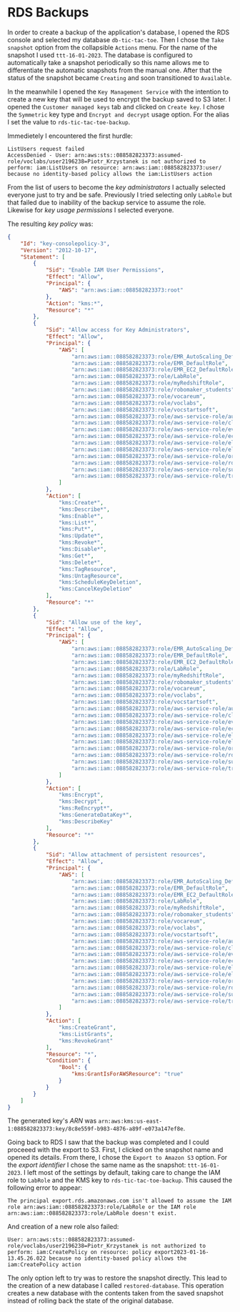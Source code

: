 # RDS Backups

In order to create a backup of the application's database, I opened the RDS console and selected my database `db-tic-tac-toe`.
Then I chose the `Take snapshot` option from the collapsible `Actions` menu.
For the name of the snapshot I used `ttt-16-01-2023`.
The database is configured to automatically take a snapshot periodically so this name allows me to differentiate the automatic snapshots from the manual one.
After that the status of the snapshot became `Creating` and soon transitioned to `Available`.

In the meanwhile I opened the `Key Management Service` with the intention to create a new key that will be used to encrypt the backup saved to S3 later.
I opened the `Customer managed keys` tab and clicked on `Create key`.
I chose the `Symmetric` key type and `Encrypt and decrypt` usage option.
For the alias I set the value to `rds-tic-tac-toe-backup`.

Immedietely I encountered the first hurdle:

```
ListUsers request failed
AccessDenied - User: arn:aws:sts::088582823373:assumed-role/voclabs/user2196238=Piotr_Krzystanek is not authorized to perform: iam:ListUsers on resource: arn:aws:iam::088582823373:user/ because no identity-based policy allows the iam:ListUsers action
```

From the list of users to become the *key administrators* I actually selected everyone just to try and be safe.
Previously I tried selecting only `LabRole` but that failed due to inability of the backup service to assume the role.
Likewise for *key usage permissions* I selected everyone.

The resulting *key policy* was:

```json
{
    "Id": "key-consolepolicy-3",
    "Version": "2012-10-17",
    "Statement": [
        {
            "Sid": "Enable IAM User Permissions",
            "Effect": "Allow",
            "Principal": {
                "AWS": "arn:aws:iam::088582823373:root"
            },
            "Action": "kms:*",
            "Resource": "*"
        },
        {
            "Sid": "Allow access for Key Administrators",
            "Effect": "Allow",
            "Principal": {
                "AWS": [
                    "arn:aws:iam::088582823373:role/EMR_AutoScaling_DefaultRole",
                    "arn:aws:iam::088582823373:role/EMR_DefaultRole",
                    "arn:aws:iam::088582823373:role/EMR_EC2_DefaultRole",
                    "arn:aws:iam::088582823373:role/LabRole",
                    "arn:aws:iam::088582823373:role/myRedshiftRole",
                    "arn:aws:iam::088582823373:role/robomaker_students",
                    "arn:aws:iam::088582823373:role/vocareum",
                    "arn:aws:iam::088582823373:role/voclabs",
                    "arn:aws:iam::088582823373:role/vocstartsoft",
                    "arn:aws:iam::088582823373:role/aws-service-role/autoscaling.amazonaws.com/AWSServiceRoleForAutoScaling",
                    "arn:aws:iam::088582823373:role/aws-service-role/cloud9.amazonaws.com/AWSServiceRoleForAWSCloud9",
                    "arn:aws:iam::088582823373:role/aws-service-role/events.amazonaws.com/AWSServiceRoleForCloudWatchEvents",
                    "arn:aws:iam::088582823373:role/aws-service-role/ecs.amazonaws.com/AWSServiceRoleForECS",
                    "arn:aws:iam::088582823373:role/aws-service-role/elasticache.amazonaws.com/AWSServiceRoleForElastiCache",
                    "arn:aws:iam::088582823373:role/aws-service-role/elasticloadbalancing.amazonaws.com/AWSServiceRoleForElasticLoadBalancing",
                    "arn:aws:iam::088582823373:role/aws-service-role/organizations.amazonaws.com/AWSServiceRoleForOrganizations",
                    "arn:aws:iam::088582823373:role/aws-service-role/rds.amazonaws.com/AWSServiceRoleForRDS",
                    "arn:aws:iam::088582823373:role/aws-service-role/support.amazonaws.com/AWSServiceRoleForSupport",
                    "arn:aws:iam::088582823373:role/aws-service-role/trustedadvisor.amazonaws.com/AWSServiceRoleForTrustedAdvisor"
                ]
            },
            "Action": [
                "kms:Create*",
                "kms:Describe*",
                "kms:Enable*",
                "kms:List*",
                "kms:Put*",
                "kms:Update*",
                "kms:Revoke*",
                "kms:Disable*",
                "kms:Get*",
                "kms:Delete*",
                "kms:TagResource",
                "kms:UntagResource",
                "kms:ScheduleKeyDeletion",
                "kms:CancelKeyDeletion"
            ],
            "Resource": "*"
        },
        {
            "Sid": "Allow use of the key",
            "Effect": "Allow",
            "Principal": {
                "AWS": [
                    "arn:aws:iam::088582823373:role/EMR_AutoScaling_DefaultRole",
                    "arn:aws:iam::088582823373:role/EMR_DefaultRole",
                    "arn:aws:iam::088582823373:role/EMR_EC2_DefaultRole",
                    "arn:aws:iam::088582823373:role/LabRole",
                    "arn:aws:iam::088582823373:role/myRedshiftRole",
                    "arn:aws:iam::088582823373:role/robomaker_students",
                    "arn:aws:iam::088582823373:role/vocareum",
                    "arn:aws:iam::088582823373:role/voclabs",
                    "arn:aws:iam::088582823373:role/vocstartsoft",
                    "arn:aws:iam::088582823373:role/aws-service-role/autoscaling.amazonaws.com/AWSServiceRoleForAutoScaling",
                    "arn:aws:iam::088582823373:role/aws-service-role/cloud9.amazonaws.com/AWSServiceRoleForAWSCloud9",
                    "arn:aws:iam::088582823373:role/aws-service-role/events.amazonaws.com/AWSServiceRoleForCloudWatchEvents",
                    "arn:aws:iam::088582823373:role/aws-service-role/ecs.amazonaws.com/AWSServiceRoleForECS",
                    "arn:aws:iam::088582823373:role/aws-service-role/elasticache.amazonaws.com/AWSServiceRoleForElastiCache",
                    "arn:aws:iam::088582823373:role/aws-service-role/elasticloadbalancing.amazonaws.com/AWSServiceRoleForElasticLoadBalancing",
                    "arn:aws:iam::088582823373:role/aws-service-role/organizations.amazonaws.com/AWSServiceRoleForOrganizations",
                    "arn:aws:iam::088582823373:role/aws-service-role/rds.amazonaws.com/AWSServiceRoleForRDS",
                    "arn:aws:iam::088582823373:role/aws-service-role/support.amazonaws.com/AWSServiceRoleForSupport",
                    "arn:aws:iam::088582823373:role/aws-service-role/trustedadvisor.amazonaws.com/AWSServiceRoleForTrustedAdvisor"
                ]
            },
            "Action": [
                "kms:Encrypt",
                "kms:Decrypt",
                "kms:ReEncrypt*",
                "kms:GenerateDataKey*",
                "kms:DescribeKey"
            ],
            "Resource": "*"
        },
        {
            "Sid": "Allow attachment of persistent resources",
            "Effect": "Allow",
            "Principal": {
                "AWS": [
                    "arn:aws:iam::088582823373:role/EMR_AutoScaling_DefaultRole",
                    "arn:aws:iam::088582823373:role/EMR_DefaultRole",
                    "arn:aws:iam::088582823373:role/EMR_EC2_DefaultRole",
                    "arn:aws:iam::088582823373:role/LabRole",
                    "arn:aws:iam::088582823373:role/myRedshiftRole",
                    "arn:aws:iam::088582823373:role/robomaker_students",
                    "arn:aws:iam::088582823373:role/vocareum",
                    "arn:aws:iam::088582823373:role/voclabs",
                    "arn:aws:iam::088582823373:role/vocstartsoft",
                    "arn:aws:iam::088582823373:role/aws-service-role/autoscaling.amazonaws.com/AWSServiceRoleForAutoScaling",
                    "arn:aws:iam::088582823373:role/aws-service-role/cloud9.amazonaws.com/AWSServiceRoleForAWSCloud9",
                    "arn:aws:iam::088582823373:role/aws-service-role/events.amazonaws.com/AWSServiceRoleForCloudWatchEvents",
                    "arn:aws:iam::088582823373:role/aws-service-role/ecs.amazonaws.com/AWSServiceRoleForECS",
                    "arn:aws:iam::088582823373:role/aws-service-role/elasticache.amazonaws.com/AWSServiceRoleForElastiCache",
                    "arn:aws:iam::088582823373:role/aws-service-role/elasticloadbalancing.amazonaws.com/AWSServiceRoleForElasticLoadBalancing",
                    "arn:aws:iam::088582823373:role/aws-service-role/organizations.amazonaws.com/AWSServiceRoleForOrganizations",
                    "arn:aws:iam::088582823373:role/aws-service-role/rds.amazonaws.com/AWSServiceRoleForRDS",
                    "arn:aws:iam::088582823373:role/aws-service-role/support.amazonaws.com/AWSServiceRoleForSupport",
                    "arn:aws:iam::088582823373:role/aws-service-role/trustedadvisor.amazonaws.com/AWSServiceRoleForTrustedAdvisor"
                ]
            },
            "Action": [
                "kms:CreateGrant",
                "kms:ListGrants",
                "kms:RevokeGrant"
            ],
            "Resource": "*",
            "Condition": {
                "Bool": {
                    "kms:GrantIsForAWSResource": "true"
                }
            }
        }
    ]
}
```

The generated key's *ARN* was `arn:aws:kms:us-east-1:088582823373:key/8c8e559f-b983-4876-a89f-e073a147ef8e`.

Going back to RDS I saw that the backup was completed and I could proceeed with the export to S3.
First, I clicked on the snapshot name and opened its details.
From there, I chose the `Export to Amazon S3` option.
For the *export identifier* I chose the same name as the snapshot: `ttt-16-01-2023`.
I left most of the settings by default, taking care to change the IAM role to `LabRole` and the KMS key to `rds-tic-tac-toe-backup`.
This caused the following error to appear:

```
The principal export.rds.amazonaws.com isn't allowed to assume the IAM role arn:aws:iam::088582823373:role/LabRole or the IAM role arn:aws:iam::088582823373:role/LabRole doesn't exist.
```

And creation of a new role also failed:

```
User: arn:aws:sts::088582823373:assumed-role/voclabs/user2196238=Piotr_Krzystanek is not authorized to perform: iam:CreatePolicy on resource: policy export2023-01-16-13.45.26.022 because no identity-based policy allows the iam:CreatePolicy action
```

The only option left to try was to restore the snapshot directly.
This lead to the creation of a new database I called `restored-database`.
This operation creates a new database with the contents taken from the saved snapshot instead of rolling back the state of the original database.